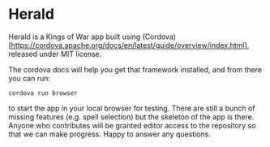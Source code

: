 # Herald

Herald is a Kings of War app built using (Cordova)[https://cordova.apache.org/docs/en/latest/guide/overview/index.html], released under MIT license.

The cordova docs will help you get that framework installed, and from there you can run: 

`cordova run browser`

to start the app in your local browser for testing. There are still a bunch of missing features (e.g. spell selection) but the skeleton of the app is there. Anyone who contributes will be granted editor access to the repository so that we can make progress. Happy to answer any questions.
